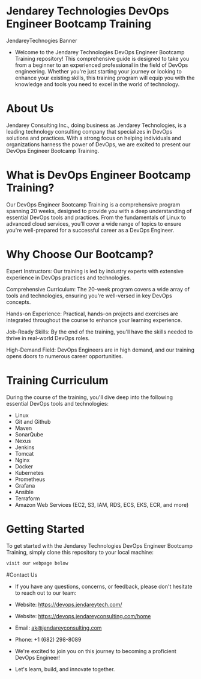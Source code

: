 # Jendarey Technologies DevOps Engineer Bootcamp Training
JendareyTechnogies Banner

- Welcome to the Jendarey Technologies DevOps Engineer Bootcamp Training repository! This comprehensive guide is designed to take you from a beginner to an experienced professional in the field of DevOps engineering. Whether you're just starting your journey or looking to enhance your existing skills, this training program will equip you with the knowledge and tools you need to excel in the world of technology.

# About Us
Jendarey Consulting Inc., doing business as Jendarey Technologies, is a leading technology consulting company that specializes in DevOps solutions and practices. With a strong focus on helping individuals and organizations harness the power of DevOps, we are excited to present our DevOps Engineer Bootcamp Training.

# What is DevOps Engineer Bootcamp Training?
Our DevOps Engineer Bootcamp Training is a comprehensive program spanning 20 weeks, designed to provide you with a deep understanding of essential DevOps tools and practices. From the fundamentals of Linux to advanced cloud services, you'll cover a wide range of topics to ensure you're well-prepared for a successful career as a DevOps Engineer.

# Why Choose Our Bootcamp?
Expert Instructors: Our training is led by industry experts with extensive experience in DevOps practices and technologies.

Comprehensive Curriculum: The 20-week program covers a wide array of tools and technologies, ensuring you're well-versed in key DevOps concepts.

Hands-on Experience: Practical, hands-on projects and exercises are integrated throughout the course to enhance your learning experience.

Job-Ready Skills: By the end of the training, you'll have the skills needed to thrive in real-world DevOps roles.

High-Demand Field: DevOps Engineers are in high demand, and our training opens doors to numerous career opportunities.

# Training Curriculum
During the course of the training, you'll dive deep into the following essential DevOps tools and technologies:

- Linux
- Git and Github
- Maven
- SonarQube
- Nexus
- Jenkins
- Tomcat
- Nginx
- Docker
- Kubernetes
- Prometheus
- Grafana
- Ansible
- Terraform
- Amazon Web Services (EC2, S3, IAM, RDS, ECS, EKS, ECR, and more)
  
# Getting Started
To get started with the Jendarey Technologies DevOps Engineer Bootcamp Training, simply clone this repository to your local machine:

```bash
visit our webpage below
```

#Contact Us
- If you have any questions, concerns, or feedback, please don't hesitate to reach out to our team:

- Website: https://devops.jendareytech.com/

- Website: https://devops.jendareyconsulting.com/home
  
- Email: ak@jendareyconsulting.com
  
- Phone: +1 (682) 298-8089

- We're excited to join you on this journey to becoming a proficient DevOps Engineer!

- Let's learn, build, and innovate together.

<!---
JendareyTechnologies/JendareyTechnologies is a ✨ special ✨ repository because its `README.md` (this file) appears on your GitHub profile.
You can click the Preview link to take a look at your changes.
--->

